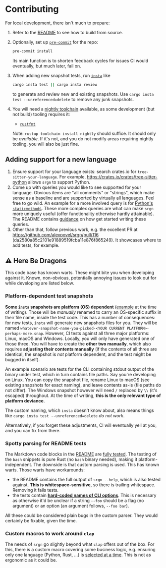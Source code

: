 # Contributing

For local development, there isn't much to prepare:

1. Refer to the [README](README.md#cargo-compile-from-source) to see how to build from
   source.
2. Optionally, set up
   [`pre-commit`](https://pre-commit.com/#3-install-the-git-hook-scripts) for the repo:

   ```bash
   pre-commit install
   ```

   Its main function is to shorten feedback cycles for issues CI would eventually, but
   much later, fail on.
3. When adding new snapshot tests, run [`insta`](https://crates.io/crates/cargo-insta)
   like

   ```bash
   cargo insta test || cargo insta review
   ```

   to generate and review new and existing snapshots. Use `cargo insta test
   --unreferenced=delete` to remove any junk snapshots.
4. You will need a [nightly
   toolchain](https://rust-lang.github.io/rustup/concepts/channels.html#working-with-nightly-rust)
   available, as some development (but not build) tooling requires it:

   - [`rustfmt`](./rustfmt.toml)

   Note: `rustup toolchain install nightly` should suffice. It should only be
   *available*. If it's not, and you do not modify areas requiring nightly tooling, you
   will also be just fine.

## Adding support for a new language

1. Ensure support for your language exists: search crates.io for
   `tree-sitter-your-language`. For example,
   <https://crates.io/crates/tree-sitter-python> allows `srgn` to support Python.
2. Come up with queries you would like to see supported for your language. Obvious items
   are "all comments" or "strings", which make sense as a baseline and are supported by
   virtually all languages. Feel free to go wild. An example for a more involved query
   is for [Python's
   `staticmethod`s](https://github.com/alexpovel/srgn/blob/da2580a85c2101e91889519fcba11e876f865249/src/scoping/langs/python.rs#L148-L157).
   These more complex queries are what can make `srgn` more uniquely useful (offer
   functionality otherwise hardly attainable). The README contains
   [guidance](./README.md#custom-queries) on how get started writing these queries.
3. Other than that, follow previous work, e.g. the excellent PR at
   <https://github.com/alexpovel/srgn/pull/116>
   (da2580a85c2101e91889519fcba11e876f865249). It showcases where to add tests, for
   example.

## ⚠️ Here Be Dragons

This code base has known warts. These might bite you when developing against it. Known,
non-obvious, potentially annoying issues to look out for while developing are listed
below.

### Platform-dependent test snapshots

**Some `insta` snapshots are platform (OS) dependent**
([example](https://github.com/alexpovel/srgn/blob/8ff54ee53ac0a53cdc4791b069648ee4511c7b94/tests/cli.rs#L287-L294)
at the time of writing). Those will be *manually* renamed to carry an OS-specific suffix
in their file name, inside the test code. This has a number of consequences: for new
tests, `insta` will generate new snapshots files for you. They will be named
`whatever-snapshot-name-you-picked-<YOUR CURRENT PLATFORM>-perhaps-more.snap`. However,
CI tests against all three major platforms: Linux, macOS and Windows. Locally, you will
only have generated one of those three. You will have to create the **other two
manually**, which also requires **adjusting their contents manually** (if the contents
of all three are identical, the snapshot is *not* platform dependent, and the test might
be bugged in itself).

An example scenario are tests for the CLI containing stdout output of the binary under
test, which in turn contains file paths. Say you're developing on Linux. You can copy
the snapshot file, rename Linux to macOS (see existing snapshots for exact naming), and
leave contents as-is (file paths do not differ). The Windows snapshot however will need
`/` replaced by `\\` (it's escaped) throughout. At the time of writing, **this is the
only relevant type of platform deviance**.

The custom naming, which `insta` doesn't know about, also means things like `cargo insta
test --unreferenced=delete` *do not work*.

Alternatively, if you forget these adjustments, CI will eventually yell at you, and you
can fix from there.

### Spotty parsing for README tests

The Markdown code blocks in the [README](./README.md) are [fully
tested](./tests/readme.rs). The testing of the `bash` snippets is pure Rust (no `bash`
binary needed), making it platform-independent. The downside is that custom parsing is
used. This has known warts. Those warts have workarounds:

- the README contains the full output of `srgn --help`, which is also tested against.
  **This is whitespace-sensitive**, so there is trailing whitespace. Removing it fails
  tests.
- the tests contain [**hard-coded names of CLI
  options**](https://github.com/alexpovel/srgn/blob/8ff54ee53ac0a53cdc4791b069648ee4511c7b94/tests/readme.rs#L494-L521).
  This is necessary as otherwise it'd be unclear if a string `--foo` should be a flag
  (no argument) or an option (an argument follows, `--foo bar`).

All these could be considered plain bugs in the custom parser. They would certainly
be fixable, given the time.

### Custom macros to work around `clap`

The needs of `srgn` go slightly beyond what `clap` offers out of the box. For this,
there is a custom macro covering some business logic, e.g. ensuring only one language
(Python, Rust, ...) is [selected at a
time](https://github.com/alexpovel/srgn/blob/8ff54ee53ac0a53cdc4791b069648ee4511c7b94/src/main.rs#L1329-L1359).
This is not as ergonomic as it could be.
